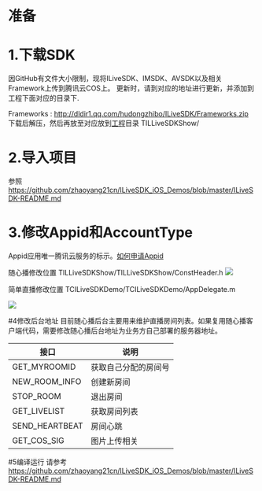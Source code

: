 # 准备

# 1.下载SDK

因GitHub有文件大小限制，现将ILiveSDK、IMSDK、AVSDK以及相关Framework上传到腾讯云COS上。 更新时，请到对应的地址进行更新，并添加到工程下面对应的目录下.

Frameworks : http://dldir1.qq.com/hudongzhibo/ILiveSDK/Frameworks.zip 下载后解压，然后再放至对应放到[工程](https://github.com/zhaoyang21cn/ILiveSDK_iOS_Demos)目录 TILLiveSDKShow/


# 2.导入项目
参照 https://github.com/zhaoyang21cn/ILiveSDK_iOS_Demos/blob/master/ILiveSDK-README.md


# 3.修改Appid和AccountType
Appid应用唯一腾讯云服务的标示。[如何申请Appid](https://www.qcloud.com/doc/product/268/4899)

随心播修改位置
TILLiveSDKShow/TILLiveSDKShow/ConstHeader.h
![](http://img.blog.csdn.net/20161116193820944)

简单直播修改位置
TCILiveSDKDemo/TCILiveSDKDemo/AppDelegate.m

![](http://img.blog.csdn.net/20161116194345186)

#4修改后台地址
目前随心播后台主要用来维护直播房间列表。如果复用随心播客户端代码，需要修改随心播后台地址为业务方自己部署的服务器地址。 <br />     

| 接口| 说明 |
|---------|---------|
| GET_MYROOMID | 获取自己分配的房间号 |
| NEW_ROOM_INFO | 创建新房间 |
| STOP_ROOM | 退出房间 |
| GET_LIVELIST | 获取房间列表 |
| SEND_HEARTBEAT | 房间心跳 |
| GET_COS_SIG | 图片上传相关 |


#5编译运行
请参考  https://github.com/zhaoyang21cn/ILiveSDK_iOS_Demos/blob/master/ILiveSDK-README.md
